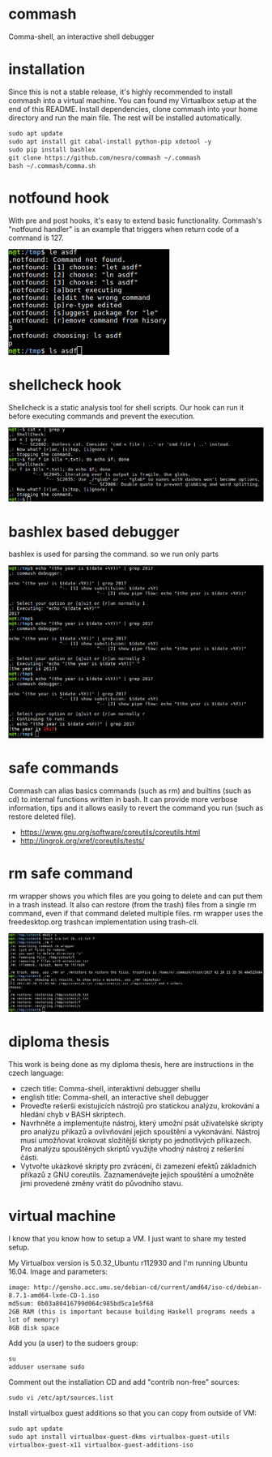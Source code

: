# commash
Comma-shell, an interactive shell debugger

# installation
Since this is not a stable release, it's highly recommended to install commash into a virtual machine.
You can found my Virtualbox setup at the end of this README.
Install dependencies, clone commash into your home directory and run the main file. The rest will be installed automatically.

    sudo apt update
    sudo apt install git cabal-install python-pip xdotool -y
    sudo pip install bashlex
    git clone https://github.com/nesro/commash ~/.commash
    bash ~/.commash/comma.sh

# notfound hook
With pre and post hooks, it's easy to extend basic functionality. Commash's "notfound handler" is an example that triggers when return code of a command is 127.

![notfound_v0](./miscs/notfound_v0.png)

# shellcheck hook

Shellcheck is a static analysis tool for shell scripts. Our hook can run it before executing commands and prevent the execution.

![shellcheck_v0](./miscs/shellcheck_v0.png)

# bashlex based debugger
bashlex is used for parsing the command. so we run only parts

![debugger_v0](./miscs/debugger_v0.png)

# safe commands
Commash can alias basics commands (such as rm) and builtins (such as cd) to internal functions written in bash. It can provide more verbose information, tips and it allows easily to revert the command you run (such as restore deleted file).

- https://www.gnu.org/software/coreutils/coreutils.html
- http://lingrok.org/xref/coreutils/tests/

# rm safe command

rm wrapper shows you which files are you going to delete and can put them in a trash instead. It also can restore (from the trash) files from a single rm command, even if that command deleted multiple files. rm wrapper uses the freedesktop.org trashcan implementation using trash-cli.

![trash_v0](./miscs/rm_v0.png)

# diploma thesis
This work is being done as my diploma thesis, here are instructions in the czech language:
 - czech title: Comma-shell, interaktivní debugger shellu
 - english title: Comma-shell, an interactive shell debugger
 - Proveďte rešerši existujících nástrojů pro statickou analýzu, krokování a hledání chyb v BASH skriptech.
 - Navrhněte a implementujte nástroj, který umožní psát uživatelské skripty pro analýzu příkazů a ovlivňování jejich spouštění a vykonávání. Nástroj musí umožňovat krokovat složitější skripty po jednotlivých příkazech. Pro analýzu spouštěných skriptů využijte vhodný nástroj z rešeršní části.
 - Vytvořte ukázkové skripty pro zvrácení, či zamezení efektů základních příkazů z GNU coreutils. Zaznamenávejte jejich spouštění a umožněte jimi provedené změny vrátit do původního stavu.

# virtual machine

I know that you know how to setup a VM. I just want to share my tested setup.

My Virtualbox version is 5.0.32_Ubuntu r112930 and I'm running Ubuntu 16.04. Image and parameters:

    image: http://gensho.acc.umu.se/debian-cd/current/amd64/iso-cd/debian-8.7.1-amd64-lxde-CD-1.iso
    md5sum: 0b03a80416799d064c985bd5ca1e5f68
    2GB RAM (this is important because building Haskell programs needs a lot of memory)
    8GB disk space

Add you (a user) to the sudoers group:

    su
    adduser username sudo

Comment out the installation CD and add "contrib non-free" sources:

    sudo vi /etc/apt/sources.list

Install virtualbox guest additions so that you can copy from outside of VM:

    sudo apt update
    sudo apt install virtualbox-guest-dkms virtualbox-guest-utils virtualbox-guest-x11 virtualbox-guest-additions-iso
